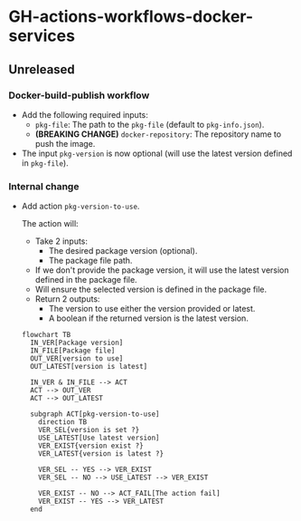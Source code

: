 # GH-actions-workflows-docker-services

## Unreleased

### Docker-build-publish workflow

- Add the following required inputs:
  - `pkg-file`: The path to the `pkg-file` (default to `pkg-info.json`).
  - **(BREAKING CHANGE)** `docker-repository`: The repository name to push the image.
- The input `pkg-version` is now optional (will use the latest version defined in `pkg-file`).

### Internal change

- Add action `pkg-version-to-use`.

  The action will:

  - Take 2 inputs:
    - The desired package version (optional).
    - The package file path.
  - If we don't provide the package version, it will use the latest version defined in the package file.
  - Will ensure the selected version is defined in the package file.
  - Return 2 outputs:
    - The version to use either the version provided or latest.
    - A boolean if the returned version is the latest version.

  ```mermaid
  flowchart TB
    IN_VER[Package version]
    IN_FILE[Package file]
    OUT_VER[version to use]
    OUT_LATEST[version is latest]

    IN_VER & IN_FILE --> ACT
    ACT --> OUT_VER
    ACT --> OUT_LATEST

    subgraph ACT[pkg-version-to-use]
      direction TB
      VER_SEL{version is set ?}
      USE_LATEST[Use latest version]
      VER_EXIST{version exist ?}
      VER_LATEST{version is latest ?}

      VER_SEL -- YES --> VER_EXIST
      VER_SEL -- NO --> USE_LATEST --> VER_EXIST

      VER_EXIST -- NO --> ACT_FAIL[The action fail]
      VER_EXIST -- YES --> VER_LATEST
    end
  ```
